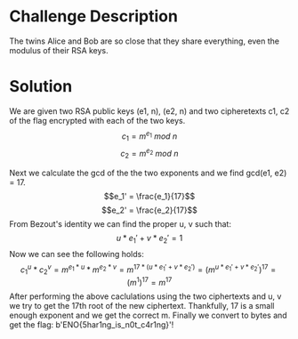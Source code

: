 # Challenge Description

The twins Alice and Bob are so close that they share everything, even the modulus of their RSA keys.

# Solution
We are given two RSA public keys (e1, n), (e2, n) and two cipheretexts c1, c2 of the flag encrypted with each of the two keys. 
$$c_1 = m^{e_1} \: mod \: n$$
$$c_2 = m^{e_2} \: mod \: n$$

Next we calculate the gcd of the the two exponents and we find gcd(e1, e2) = 17.
$$e_1' = \frac{e_1}{17}$$
$$e_2' = \frac{e_2}{17}$$
From Bezout's identity we can find the proper u, v such that:
$$u*e_1' + v*e_2' = 1$$
Now we can see the following holds:
$$c_1^{u}*c_2^{v} = m^{e_1*u}*m^{e_2*v} = m^{17*(u*e_1' + v*e_2')} = {(m^{u*e_1' + v*e_2'})}^{17} = (m^1)^{17} = m ^ {17}$$
After performing the above caclulations using the two ciphertexts and u, v we try to get the 17th root of the new ciphertext. Thankfully, 17 is a small enough exponent and we get the correct m.
Finally we convert to bytes and get the flag: b'ENO{5har1ng_is_n0t_c4r1ng}'!

